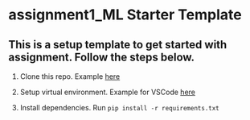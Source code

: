 # assignment1_ML Starter Template

## This is a setup template to get started with assignment. Follow the steps below.

1. Clone this repo. Example [here](https://www.youtube.com/watch?v=f6xc5Jg5Sy8)

2. Setup virtual environment. Example for VSCode [here](https://www.youtube.com/watch?v=GZbeL5AcTgw)

3. Install dependencies. Run `pip install -r requirements.txt`